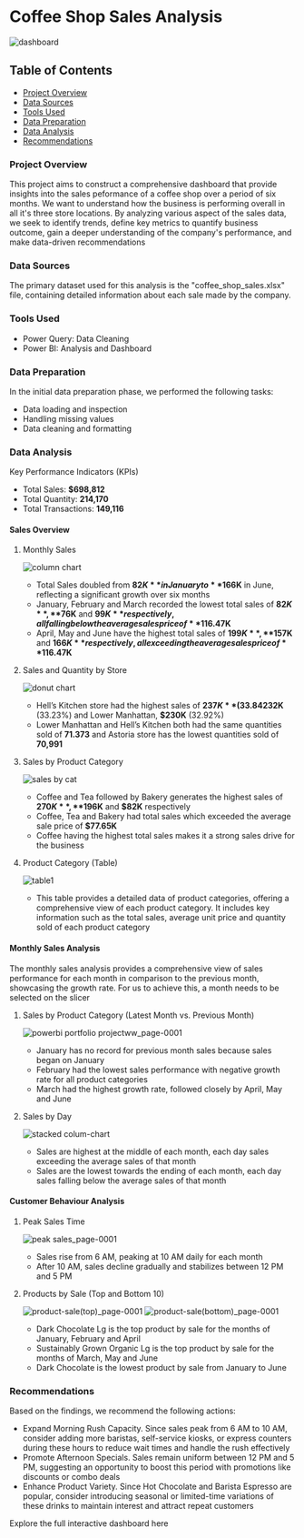# Coffee Shop Sales Analysis

![dashboard](https://github.com/user-attachments/assets/a01b177a-b4cb-4a90-91d9-be1cb83c1f81)

## Table of Contents
- [Project Overview](#project-overview)
- [Data Sources](#data-sources)
- [Tools Used](#tools-used)
- [Data Preparation](#data-preparation)
- [Data Analysis](#data-analysis)
- [Recommendations](#recommendations)

### Project Overview

This project aims to construct a comprehensive dashboard that provide insights into the sales peformance of a coffee shop over a period of six months. We want to understand how the business is performing overall in all it's three store locations. By analyzing various aspect of the sales data, we seek to identify trends, define key metrics to quantify business outcome, gain a deeper understanding of the company's performance, and make data-driven recommendations

### Data Sources

The primary dataset used for this analysis is the "coffee_shop_sales.xlsx" file, containing detailed information about each sale made by the company.

### Tools Used

- Power Query: Data Cleaning
- Power BI: Analysis and Dashboard

### Data Preparation

In the initial data preparation phase, we performed the following tasks:
- Data loading and inspection
- Handling missing values
- Data cleaning and formatting

### Data Analysis

Key Performance Indicators (KPIs)
- Total Sales: **$698,812**
- Total Quantity: **214,170**
- Total Transactions: **149,116**

#### Sales Overview
1. Monthly Sales

   ![column chart](https://github.com/user-attachments/assets/963dffc6-d27e-4986-8f22-84d3e71ddfff)

   - Total Sales doubled from **$82K** in January to **$166K** in June, reflecting a significant growth over six months
   - January, February and March recorded the lowest total sales of **$82K**, **$76K** and **$99K** respectively, all falling below the average sales price of **$116.47K**
   - April, May and June have the highest total sales of **$199K**, **$157K** and **$166K** respectively, all exceeding the average sales price of **$116.47K**

2. Sales and Quantity by Store

   ![donut chart](https://github.com/user-attachments/assets/1b073c99-f4c4-4bac-b033-31a415b5c04a)

   - Hell’s Kitchen store had the highest sales of **$237K** (33.84%) among all three stores, followed closely by Astoria, **$232K** (33.23%) and Lower Manhattan, **$230K** (32.92%)
   - Lower Manhattan and Hell’s Kitchen both had the same quantities sold of **71.373** and Astoria store has the lowest quantities sold of **70,991**
    
3. Sales by Product Category

    ![sales by cat](https://github.com/user-attachments/assets/08055478-f6d6-4194-b343-bf46b3c12d88)

   - Coffee and Tea followed by Bakery generates the highest sales of **$270K**, **$196K** and **$82K** respectively
   - Coffee, Tea and Bakery had total sales which exceeded the average sale price of **$77.65K**
   - Coffee having the highest total sales makes it a strong sales drive for the business
     
5. Product Category (Table)

   ![table1](https://github.com/user-attachments/assets/ab879a62-2658-44ca-af3e-dcba834d3eb1)

   - This table provides a detailed data of product categories, offering a comprehensive view of each product category. It includes key information such as the total sales, average unit price and quantity sold of each product category

#### Monthly Sales Analysis
The monthly sales analysis provides a comprehensive view of sales performance for each month in comparison to the previous month, showcasing the growth rate. For us to achieve this, a month needs to be selected on the slicer

1. Sales by Product Category (Latest Month vs. Previous Month)

    ![powerbi portfolio projectww_page-0001](https://github.com/user-attachments/assets/8c3214f4-f92b-4654-9a98-445fe72c2c6b)

   - January has no record for previous month sales because sales began on January
   - February had the lowest sales performance with negative growth rate for all product categories
   - March had the highest growth rate, followed closely by April, May and June

3. Sales by Day

   ![stacked colum-chart](https://github.com/user-attachments/assets/b0e3a52c-d609-4baf-8bc0-09356b0ecb3e)

   - Sales are highest at the middle of each month, each day sales exceeding the average sales of that month
   - Sales are the lowest towards the ending of each month, each day sales falling below the average sales of that month

#### Customer Behaviour Analysis
1. Peak Sales Time

    ![peak sales_page-0001](https://github.com/user-attachments/assets/1564ca9a-4632-4afb-8ebd-0f5a455af021)

   - Sales rise from 6 AM, peaking at 10 AM daily for each month
   - After 10 AM, sales decline gradually and stabilizes between 12 PM and 5 PM

3. Products by Sale (Top and Bottom 10)

   ![product-sale(top)_page-0001](https://github.com/user-attachments/assets/635b2a1d-ce9c-41ef-bfe7-d0784ca49309)  ![product-sale(bottom)_page-0001](https://github.com/user-attachments/assets/a57c3755-72fd-4cd6-aa96-ed889b9d1325)

   - Dark Chocolate Lg is the top product by sale for the months of January, February and April
   - Sustainably Grown Organic Lg is the top product by sale for the months of March, May and June
   - Dark Chocolate is the lowest product by sale from January to June

### Recommendations
Based on the findings, we recommend the following actions:
- Expand Morning Rush Capacity. Since sales peak from 6 AM to 10 AM, consider adding more baristas, self-service kiosks, or express counters during these hours to reduce wait times and handle the rush effectively
- Promote Afternoon Specials. Sales remain uniform between 12 PM and 5 PM, suggesting an opportunity to boost this period with promotions like discounts or combo deals
- Enhance Product Variety. Since Hot Chocolate and Barista Espresso are popular, consider introducing seasonal or limited-time variations of these drinks to maintain interest and attract repeat customers

Explore the full interactive dashboard here


   
